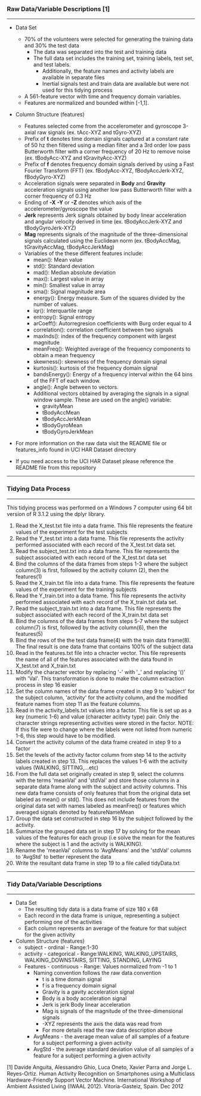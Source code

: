 ### Raw Data/Variable Descriptions [1]
---
* Data Set 
  * 70% of the volunteers were selected for generating the training data and 30% the test data
    * The data was separated into the test and training data
    * The full data set includes the training set, training labels, test set, and test labels.
      * Additionally, the feature names and activity labels are available in separate files 
      * Inertial signals test and train data are available but were not used for this tidying process
  * A 561-feature vector with time and frequency domain variables.
  * Features are normalized and bounded within [-1,1].
* Column Structure (features)
  * Features selected come from the accelerometer and gyroscope 3-axial raw signals (ex. tAcc-XYZ and tGyro-XYZ)
  * Prefix of **t** denotes time domain signals captured at a constant rate of 50 hz then filtered using a median filter and a 3rd order low pass Butterworth filter with a corner frequency of 20 Hz to remove noise (ex. tBodyAcc-XYZ and tGravityAcc-XYZ)
  * Prefix of **f** denotes frequency domain signals derived by using a Fast Fourier Transform (FFT) (ex. fBodyAcc-XYZ, fBodyAccJerk-XYZ, fBodyGyro-XYZ)
  * Acceleration signals were separated in **Body** and **Gravity** acceleration signals using another low pass Butterworth filter with a corner frequency of 0.3 Hz
  * Ending of **-X** **-Y** or **-Z** denotes which axis of the accelerometer/gyroscope the value
  * **Jerk** represents Jerk signals obtained by body linear acceleration and angular velocity derived in time (ex. tBodyAccJerk-XYZ and tBodyGyroJerk-XYZ)
  * **Mag** represents signals of the magnitude of the three-dimensional signals calculated using the Euclidean norm (ex. tBodyAccMag, tGravityAccMag, tBodyAccJerkMag) 
   * Variables of the these different features include:
     * mean(): Mean value
     * std(): Standard deviation
     * mad(): Median absolute deviation 
     * max(): Largest value in array
     * min(): Smallest value in array
     * sma(): Signal magnitude area
     * energy(): Energy measure. Sum of the squares divided by the number of values. 
     * iqr(): Interquartile range 
     * entropy(): Signal entropy
     * arCoeff(): Autorregresion coefficients with Burg order equal to 4
     * correlation(): correlation coefficient between two signals
     * maxInds(): index of the frequency component with largest magnitude
     * meanFreq(): Weighted average of the frequency components to obtain a mean frequency
     * skewness(): skewness of the frequency domain signal 
     * kurtosis(): kurtosis of the frequency domain signal 
     * bandsEnergy(): Energy of a frequency interval within the 64 bins of the FFT of each window.
     * angle(): Angle between to vectors.
     * Additional vectors obtained by averaging the signals in a signal window sample. These are used on the angle() variable:
       * gravityMean
        * tBodyAccMean
         * tBodyAccJerkMean
         * tBodyGyroMean
         * tBodyGyroJerkMean
   
* For more information on the raw data visit the README file or features_info found in UCI HAR Dataset directory 
* If you need access to the UCI HAR Dataset please reference the README file from this repository

---
### Tidying Data Process
---
This tidying process was performed on a Windows 7 computer using 64 bit version of R 3.1.2 using the dplyr library.

1. Read the X_test.txt file into a data frame. This file represents the feature values of the experiment for the test subjects
2. Read the Y_test.txt into a data frame. This file represents the activity performed associated with each record of the X_test.txt data set.
3. Read the subject_test.txt into a data frame. This file represents the subject associated with each record of the X_test.txt data set
4. Bind the columns of the data frames from steps 1-3 where the subject column(3) is first, followed by the activity column (2), then the features(1)
5. Read the X_train.txt file into a data frame. This file represents the feature values of the experiment for the training subjects
6. Read the Y_train.txt into a data frame. This file represents the activity performed associated with each record of the X_train.txt data set.
7. Read the subject_train.txt into a data frame. This file represents the subject associated with each record of the X_train.txt data set
8. Bind the columns of the data frames from steps 5-7 where the subject column(7) is first, followed by the activity column(6), then the features(5)
9. Bind the rows of the the test data frame(4) with the train data frame(8). The final result is one data frame that contains 100% of the subject data
10. Read in the features.txt file into a chracter vector. This file represents the name of all of the features associated with the data found in X_test.txt and X_train.txt
11. Modify the character vector by replacing '-' with '_' and replacing '()' with 'Val'. This transformation is done to make the column extraction process in step 16 easier
12. Set the column names of the data frame created in step 9 to 'subject' for the subject column, 'activity' for the activity column, and the modified feature names from step 11 as the feature columns.
13. Read in the activity_labels.txt values into a factor. This file is set up as a key (numeric 1-6) and value (character acitivty type) pair. Only the character strings representing activities were stored in the factor. NOTE: If this file were to change where the labels were not listed from numeric 1-6, this step would have to be modified.
14. Convert the activity column of the data frame created in step 9 to a factor
15. Set the levels of the activity factor column from step 14 to the activity labels created in step 13. This replaces the values 1-6 with the activity values (WALKING, SITTING,...etc)
16. From the full data set originally created in step 9, select the columns with the terms 'meanVal' and 'stdVal' and store those columns in a separate data frame along with the subject and activity columns. This new data frame consists of only features that from the original data set labeled as mean() or std(). This does not include features from the original data set with names labeled as meanFreq() or features which averaged signals denoted by featureNameMean
17. Group the data set constructed in step 16 by the subject followed by the activity. 
18. Summarize the grouped data set in step 17 by solving for the mean values of the features for each group (i.e solve the mean for the features where the subject is 1 and the activity is WALKING).  
19. Rename the 'meanVal' columns to 'AvgMeans' and the 'stdVal' columns to 'AvgStd' to better represent the data
20. Write the resultant data frame in step 19 to a file called tidyData.txt

---
### Tidy Data/Variable Descriptions
---
* Data Set
  * The resulting tidy data is a data frame of size 180 x 68
  * Each record in the data frame is unique, representing a subject performing one of the activities
  * Each column represents an average of the feature for that subject for the given activity
* Column Structure (features)
  * subject - ordinal - Range:1-30
  * activity - categorical - Range:WALKING, WALKING_UPSTAIRS, WALKING_DOWNSTAIRS, SITTING, STANDING, LAYING
  * Features - continuous - Range: Values normalized from -1 to 1 
    * Naming convention follows the raw data convention
      * t is a time domain signal
      * f is a frequency domain signal
      * Gravity is a gavity acceleration signal
      * Body is a body acceleration signal
      * Jerk is  jerk Body linear acceleration
      * Mag is signals of the magnitude of the three-dimensional signals
      * -XYZ represents the axis the data was read from
      * For more details read the raw data description above
    *   AvgMeans - the average mean value of all samples of a feature for a subject performing a given activity
    *   AvgStd - the average standard deviation value of all samples of a feature for a subject performing a given activity

[1] Davide Anguita, Alessandro Ghio, Luca Oneto, Xavier Parra and Jorge L. Reyes-Ortiz. Human Activity Recognition on Smartphones using a Multiclass Hardware-Friendly Support Vector Machine. International Workshop of Ambient Assisted Living (IWAAL 2012). Vitoria-Gasteiz, Spain. Dec 2012
